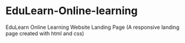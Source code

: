 # EduLearn-Online-learning
EduLearn Online Learning Website Landing Page (A responsive landing page created with html and css)

